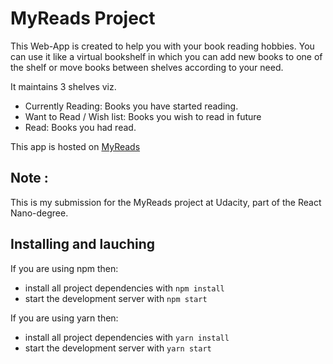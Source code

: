 # MyReads Project

This Web-App is created to help you with your book reading hobbies. You can use it like a virtual bookshelf in which you can add new books to one of the shelf or move books between shelves according to your need.

It maintains 3 shelves viz.
* Currently Reading: Books you have started reading.
* Want to Read / Wish list: Books you wish to read in future
* Read: Books you had read.

This app is hosted on [MyReads](https://my-reads-app-543.herokuapp.com/)

##  Note :
 This is my submission for the MyReads project at Udacity, part of the React Nano-degree.


## Installing and lauching

If you are using npm then:

* install all project dependencies with `npm install`
* start the development server with `npm start`

If you are using yarn then:

* install all project dependencies with `yarn install`
* start the development server with `yarn start`